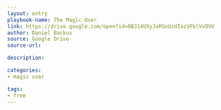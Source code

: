 ```yaml
---
layout: entry
playbook-name: The Magic-User 
link: https://drive.google.com/open?id=0B314UXyJoRSnUzdIazVFblVvOVU 
author: Daniel Backus
source: Google Drive
source-url: 

description:

categories:
- magic user

tags:
- free
---
```

